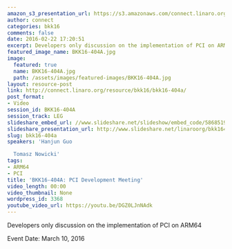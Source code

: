 ```yaml
---
amazon_s3_presentation_url: https://s3.amazonaws.com/connect.linaro.org/bkk16/Presentations/Thursday/BKK16-404A.pdf
author: connect
categories: bkk16
comments: false
date: 2016-02-22 17:20:51
excerpt: Developers only discussion on the implementation of PCI on ARM64
featured_image_name: BKK16-404A.jpg
image:
  featured: true
  name: BKK16-404A.jpg
  path: /assets/images/featured-images/BKK16-404A.jpg
layout: resource-post
link: http://connect.linaro.org/resource/bkk16/bkk16-404a/
post_format:
- Video
session_id: BKK16-404A
session_track: LEG
slideshare_embed_url: //www.slideshare.net/slideshow/embed_code/58685196
slideshare_presentation_url: http://www.slideshare.net/linaroorg/bkk16404a-pci-development-meeting
slug: bkk16-404a
speakers: 'Hanjun Guo

  Tomasz Nowicki'
tags:
- ARM64
- PCI
title: 'BKK16-404A: PCI Development Meeting'
video_length: 00:00
video_thumbnail: None
wordpress_id: 3368
youtube_video_url: https://youtu.be/DGZ0LJnNAdk
---
```


Developers only discussion on the implementation of PCI on ARM64

Event Date: March 10, 2016